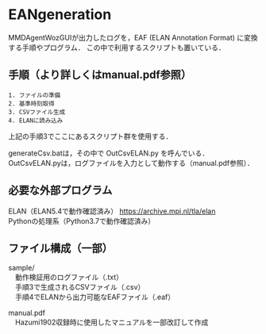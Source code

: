 # EANgeneration

MMDAgentWozGUIが出力したログを，EAF (ELAN Annotation Format) に変換する手順やプログラム．
この中で利用するスクリプトも置いている．

## 手順（より詳しくはmanual.pdf参照）
```
1. ファイルの準備  
2. 基準時刻取得  
3. CSVファイル生成  
4. ELANに読み込み  
```
上記の手順3でここにあるスクリプト群を使用する．

generateCsv.batは，その中で OutCsvELAN.py を呼んでいる．  
OutCsvELAN.pyは，ログファイルを入力として動作する（manual.pdf参照）．

## 必要な外部プログラム
ELAN（ELAN5.4で動作確認済み）	https://archive.mpi.nl/tla/elan  
Pythonの処理系（Python3.7で動作確認済み）

## ファイル構成（一部）
sample/  
　動作検証用のログファイル（.txt）  
　手順3で生成されるCSVファイル（.csv）  
　手順4でELANから出力可能なEAFファイル（.eaf） 

manual.pdf  
　Hazumi1902収録時に使用したマニュアルを一部改訂して作成
